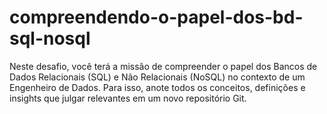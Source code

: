 # compreendendo-o-papel-dos-bd-sql-nosql
Neste desafio, você terá a missão de compreender o papel dos Bancos de Dados Relacionais (SQL) e Não Relacionais (NoSQL) no contexto de um Engenheiro de Dados. Para isso, anote todos os conceitos, definições e insights que julgar relevantes em um novo repositório Git.
